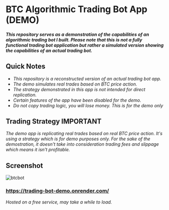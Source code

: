 
# BTC Algorithmic Trading Bot App (DEMO)


#### *This repository serves as a demonstration of the capabilities of an algorithmic trading bot I built. Please note that this is not a fully functional trading bot application but rather a simulated version showing the capabilities of an actual trading bot.*


## Quick Notes

- *This repository is a reconstructed version of an actual trading bot app.*
- *The demo simulates real trades based on BTC price action.*
- *The strategy demonstrated in this app is not intended for direct replication.*
- *Certain features of the app have been disabled for the demo.*
- *Do not copy trading logic, you will lose money. This is for the demo only*

## **Trading Strategy IMPORTANT**

*The demo app is replicating real trades based on real BTC price action. It's using a strategy which is for demo purposes only. For the sake of the demostration, it doesn't take into consideration trading fees and slippage which means it isn't profitable.*

## **Screenshot**
![btcbot](https://github.com/mt-hill/trading_bot_demo/assets/138307546/8d637302-3505-47d7-8144-2595674ef8af)

### https://trading-bot-demo.onrender.com/
*Hosted on a free service, may take a while to load.*
